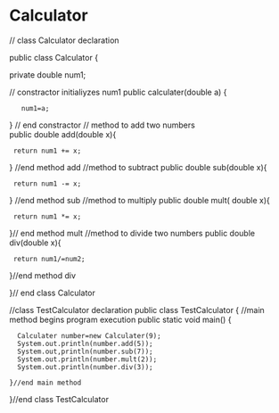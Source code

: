 # Calculator 


// class Calculator declaration

public class Calculator
{

   private double num1;

   // constractor initialiyzes num1 
   public calculater(double a)
   {

       num1=a;
       
   } // end constractor
   // method to add two numbers  
   public double add(double x){
  
     return num1 += x;
   } //end method add
   //method to subtract 
   public double sub(double x){

     return num1 -= x;
   } //end method sub
   //method to multiply 
   public double mult( double x){

     return num1 *= x;
   }// end method mult
   //method to divide two numbers 
   public double div(double x){

     return num1/=num2;
   }//end method div
   
}// end class Calculator







//class TestCalculator declaration
public class TestCalculator
{
   //main method begins program execution
   public static void main()
   {
     
      Calculater number=new Calculater(9);
      System.out.println(number.add(5));
      System.out,println(number.sub(7));
      System.out.println(number.mult(2));
      System.out.println(number.div(3));
     
    }//end main method
}//end class TestCalculator


 

